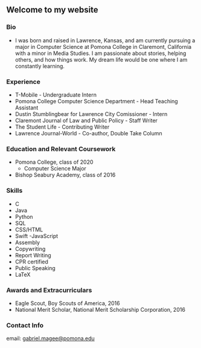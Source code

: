 ## Welcome to my website

### Bio
   - I was born and raised in Lawrence, Kansas, and am currently pursuing a major in Computer Science at Pomona College in Claremont, California with a minor in Media Studies. I am passionate about stories, helping others, and how things work. My dream life would be one where I am constantly learning.

### Experience
  - T-Mobile - Undergraduate Intern
  - Pomona College Computer Science Department - Head Teaching Assistant
  - Dustin Stumblingbear for Lawrence City Comissioner - Intern
  - Claremont Journal of Law and Public Policy - Staff Writer
  - The Student Life - Contributing Writer
  - Lawrence Journal-World - Co-author, Double Take Column
  
### Education and Relevant Coursework
  - Pomona College, class of 2020
    - Computer Science Major
  - Bishop Seabury Academy, class of 2016
  
### Skills
   - C
   - Java
   - Python
   - SQL
   - CSS/HTML
   - Swift
    -JavaScript
   - Assembly
   - Copywriting
   - Report Writing
   - CPR certified
   - Public Speaking
   - LaTeX	

### Awards and Extracurriculars
  - Eagle Scout, Boy Scouts of America, 2016
  - National Merit Scholar, National Merit Scholarship Corporation, 2016
  
### Contact Info
  email: [gabriel.magee@pomona.edu](mailto:gabriel.magee@pomona.edu)
